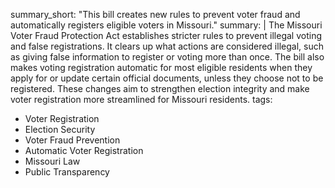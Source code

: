 summary_short: "This bill creates new rules to prevent voter fraud and automatically registers eligible voters in Missouri."
summary: |
  The Missouri Voter Fraud Protection Act establishes stricter rules to prevent illegal voting and false registrations. It clears up what actions are considered illegal, such as giving false information to register or voting more than once. The bill also makes voting registration automatic for most eligible residents when they apply for or update certain official documents, unless they choose not to be registered. These changes aim to strengthen election integrity and make voter registration more streamlined for Missouri residents.
tags:
  - Voter Registration
  - Election Security
  - Voter Fraud Prevention
  - Automatic Voter Registration
  - Missouri Law
  - Public Transparency
